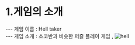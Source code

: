 # 1.게임의 소개
  --- 게임 이름 : Hell taker  
  --- 게임 소개 : 소코반과 비슷한 퍼즐 플레이 게임 , ![hell](https://encrypted-tbn0.gstatic.com/images?q=tbn%3AANd9GcRl_QFWlCf6pnCqtF83fhbUBLVG9aZpmQMOwg&usqp=CAU)
